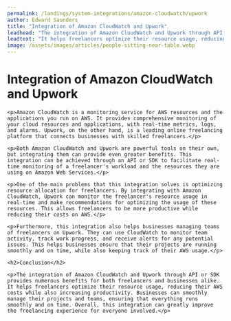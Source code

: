 ```yaml
---
permalink: /landings/system-integrations/amazon-cloudwatch/upwork
author: Edward Saunders
title: "Integration of Amazon CloudWatch and Upwork"
leadhead: "The integration of Amazon CloudWatch and Upwork through API or SDK provides numerous benefits for both freelancers and businesses alike"
leadtext: "It helps freelancers optimize their resource usage, reducing their AWS costs while also increasing productivity. Businesses can smoothly manage their projects and teams, ensuring that everything runs smoothly and on time. Overall, this integration can greatly improve the freelancing experience for everyone involved."
image: /assets/images/articles/people-sitting-near-table.webp
---
```

<div class="arttext">	<h1>Integration of Amazon CloudWatch and Upwork</h1>

	<p>Amazon CloudWatch is a monitoring service for AWS resources and the applications you run on AWS. It provides comprehensive monitoring of your cloud resources and applications, with real-time metrics, logs, and alarms. Upwork, on the other hand, is a leading online freelancing platform that connects businesses with skilled freelancers.</p>

	<p>Both Amazon CloudWatch and Upwork are powerful tools on their own, but integrating them can provide even greater benefits. This integration can be achieved through an API or SDK to facilitate real-time monitoring of a freelancer's workload and the resources they are using on Amazon Web Services.</p>

	<p>One of the main problems that this integration solves is optimizing resource allocation for freelancers. By integrating with Amazon CloudWatch, Upwork can monitor the freelancer's resource usage in real-time and make recommendations for optimizing the usage of these resources. This allows freelancers to be more productive while reducing their costs on AWS.</p>

	<p>Furthermore, this integration also helps businesses managing teams of freelancers on Upwork. They can use CloudWatch to monitor team activity, track work progress, and receive alerts for any potential issues. This helps businesses ensure that their projects are running smoothly and on time, while also keeping track of their AWS usage.</p>

	<h2>Conclusion</h2>

	<p>The integration of Amazon CloudWatch and Upwork through API or SDK provides numerous benefits for both freelancers and businesses alike. It helps freelancers optimize their resource usage, reducing their AWS costs while also increasing productivity. Businesses can smoothly manage their projects and teams, ensuring that everything runs smoothly and on time. Overall, this integration can greatly improve the freelancing experience for everyone involved.</p>
</div>